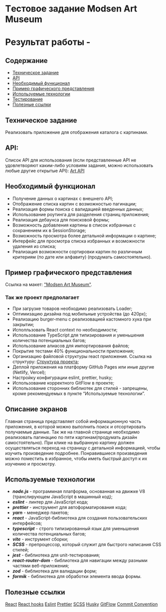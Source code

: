 # Tестовое задание Modsen Art Museum
# Результат работы - 

## Содержание

- [Техническое задание](#Техническое-задание)
- [API](#API)
- [Необходимый функционал](#Необходимый-функционал)
- [Пример графического представления](#Пример-графического-представления)
- [Используемые технологии](#Используемые-технологии)
- [Тестирование](#Тестирование)
- [Полезные ссылки](#Полезные-ссылки)

## Техническое задание

Реализовать приложение для отображения каталога с картинами.

## API:

Список API для использования (если представленные API не удовлетворяют каким-либо условиям задания, можно использовать любые другие открытые API):
[Art API](https://api.artic.edu/docs/#introduction)

## Необходимый функционал

- Получение данных о картинах с внешнего API;
- Отображение списка картин с возможностью пагинации;
- Реализация формы поиска с валидацией введенных данных;
- Использование роутинга для разделения страниц приложения;
- Реализация дебаунса для поисковой формы;
- Возможность добавления картины в список избранных с сохранением их в SessionStorage;
- Возможность просмотра более детальной информации о картине;
- Интерфейс для просмотра списка избранных и возможности удаления из списка;
- Реализация возможности сортировки картин по различным критериям (по дате или алфавиту) (продумать самостоятельно).

## Пример графического представления

Ссылка на макет: ["Modsen Art Museum"](https://www.figma.com/file/XSLT4bMToK5tOdbXBBuqhP/Trainee-task-1?type=design&node-id=0-1&mode=design&t=tthepIdFQRlAXlVS-0).

### Так же проект предполагает

- При загрузке товаров необходимо реализовать Loader;
- Оптимизацию дизайна под мобильные устройства (до 420px);
- Реализацию burger-menu с реализовацией кастомного хука при закрытии;
- Исполльзовать React context по необходимости;
- Использование TypeScript для типизирования и уменьшения количества потенциальных багов;
- Использование алиасов для импортирования файлов;
- Покрытие тестами 40% функциональности приложения;
- Организацию файловой структуры react приложения. Ссылка на структуру: [Структура проекта](https://github.com/mkrivel/structure);
- Деплой приложения на платформу GitHub Pages или иные другие (Netlify, Vercel);
- Настройку конфигурации eslint, prettier, husky;
- Использование корректного GitFlow в проекте;
- Использование сторонних библиотек для стилей - запрещены, кроме рекомендуемых в пункте “Используемые технологии”.

## Описание экранов

Главная страница представляет собой информационную часть приложения, в которой можно выполнить поиск и отсортировать получаемые данные. Так же на главной странице необходимо реализовать пагинацию по пяти картинам(продумать дизайн самостоятельно). При клике на выбранную картину должен осуществляться переход на страницу с детальной информацией, чтобы изучить произведение подробнее. Понравившиеся произведения можно поместить в избранное, чтобы иметь быстрый доступ к их изучению и просмотру.

## Используемые технологии

- **_node.js_** - программная платформа, основанная на движке V8 (транслирующем JavaScript в машинный код);
- **_eslint_** - линтер для JavaScript кода;
- **_prettier_** - инструмент для автоформатирования кода;
- **_yarn_** - менеджер пакетов;
- **_react_** - JavaScript-библиотека для создания пользовательских интерфейсов;
- **_typescript_** - строго типизированный язык для уменьшения количества потенциальных багов;
- **_vite_** - инструмент сборки;
- **_SCSS_** - препроцессор, который служит для быстрого написания CSS стилей;
- **_jest_** - библиотека для unit-тестирования;
- **_react-router-dom_** - библиотека для навигации между разными частями веб-приложения;
- **_zod_** - библиотека для валидации форм;
- **_formik_** - библиотека для обработки элемента ввода формы.

## Полезные ссылки

[React](https://reactjs.org/docs/getting-started.html)
[React hooks](https://reactjs.org/docs/hooks-intro.html)
[Eslint](https://eslint.org/docs/user-guide/configuring)
[Prettier](https://prettier.io/docs/en/install.html)
[SCSS](https://sass-scss.ru/guide/)
[Husky](https://dev.to/ivadyhabimana/setup-eslint-prettier-and-husky-in-a-node-project-a-step-by-step-guide-946)
[GitFlow](https://www.atlassian.com/ru/git/tutorials/comparing-workflows/gitflow-workflow)
[Commit Convention](https://www.conventionalcommits.org/en/v1.0.0/)
